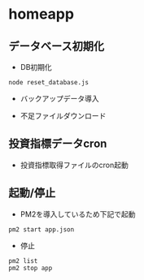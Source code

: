# homeapp

## データベース初期化
* DB初期化
```
node reset_database.js
```
* バックアップデータ導入

* 不足ファイルダウンロード

## 投資指標データcron
* 投資指標取得ファイルのcron起動

## 起動/停止
* PM2を導入しているため下記で起動
```
pm2 start app.json
```
* 停止
```
pm2 list
pm2 stop app
```
